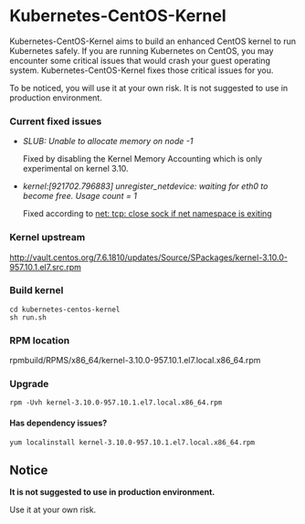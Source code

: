 # Kubernetes-CentOS-Kernel

Kubernetes-CentOS-Kernel aims to build an enhanced CentOS kernel to run Kubernetes safely. If you are running Kubernetes on CentOS, you may encounter some critical issues that would crash your guest operating system. Kubernetes-CentOS-Kernel fixes those critical issues for you.

To be noticed, you will use it at your own risk. It is not suggested to use in production environment.


### Current fixed issues
* *SLUB: Unable to allocate memory on node -1*

  Fixed by disabling the Kernel Memory Accounting which is only experimental on kernel 3.10.
  
* *kernel:[921702.796883] unregister_netdevice: waiting for eth0 to become free. Usage count = 1*

  Fixed according to [net: tcp: close sock if net namespace is exiting](https://github.com/torvalds/linux/commit/4ee806d51176ba7b8ff1efd81f271d7252e03a1d)

### Kernel upstream
http://vault.centos.org/7.6.1810/updates/Source/SPackages/kernel-3.10.0-957.10.1.el7.src.rpm

### Build kernel

```
cd kubernetes-centos-kernel
sh run.sh
```

### RPM location

rpmbuild/RPMS/x86_64/kernel-3.10.0-957.10.1.el7.local.x86_64.rpm

### Upgrade
```
rpm -Uvh kernel-3.10.0-957.10.1.el7.local.x86_64.rpm
```

#### Has dependency issues?
```
yum localinstall kernel-3.10.0-957.10.1.el7.local.x86_64.rpm
```

## Notice

**It is not suggested to use in production environment.**

Use it at your own risk.
